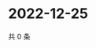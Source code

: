 # 2022-12-25

共 0 条

<!-- BEGIN WEIBO -->
<!-- 最后更新时间 Sun Dec 25 2022 00:18:06 GMT+0800 (China Standard Time) -->

<!-- END WEIBO -->
